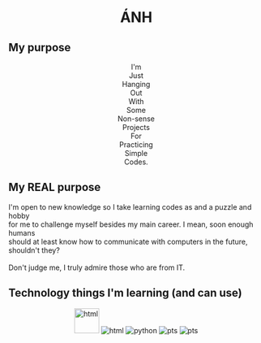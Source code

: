 <h1 align = center>
    ÁNH
  </h1>
    <h2>
      My purpose
    </h2>
    <p align = center>
      I'm <br>
      Just <br>
      Hanging <br>
      Out <br>
      With <br>
      Some <br>
      Non-sense <br>
      Projects <br>
      For <br>
      Practicing <br>
      Simple <br>
      Codes.<br>
    </p>
    <h2>
        My REAL purpose
    </h2>
    <p>
        I'm open to new knowledge so I take learning codes as and a puzzle and hobby <br>
        for me to challenge myself besides my main career. I mean, soon enough humans <br>
        should at least know how to communicate with computers in the future, shouldn't they?<br><br>
        Don't judge me, I truly admire those who are from IT.<br>
    </p>
    
  <h2>
    Technology things I'm learning (and can use)
  </h2>
  <p align = center>
        <img src="/img/icons8-html-48.png" alt="html" style="width: 49px">
        <img src="/img/icons8-css-48.png" alt="html">
        <img src="/img/icons8-python-48.png" alt="python">
        <img src="/img/icons8-photoshop-48.png" alt="pts">
        <img src="/img/icons8-adobe-premiere-pro-48.png" alt="pts">
        


  </p>
  <p>

  </p>
